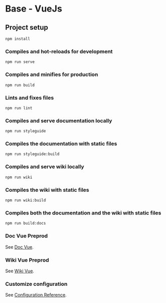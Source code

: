# Base - VueJs

## Project setup
```
npm install
```

### Compiles and hot-reloads for development
```
npm run serve
```

### Compiles and minifies for production
```
npm run build
```

### Lints and fixes files
```
npm run lint
```

### Compiles and serve documentation locally
```
npm run styleguide
```

### Compiles the documentation with static files
```
npm run styleguide:build
```

### Compiles and serve wiki locally
```
npm run wiki
```

### Compiles the wiki with static files
```
npm run wiki:build
```

### Compiles both the documentation and the wiki with static files
```
npm run build:docs
```

### Doc Vue Preprod
See [Doc Vue](http://preprod.veepee.fr/experiences/base-vuejs/doc/).

### Wiki Vue Preprod
See [Wiki Vue](http://preprod.veepee.fr/experiences/base-vuejs/wiki/).

### Customize configuration
See [Configuration Reference](https://cli.vuejs.org/config/).
